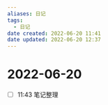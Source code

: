 ```yaml
---
aliases: 日记
tags:
  - 日记
date created: 2022-06-20 11:41
date updated: 2022-06-20 12:37
---
```


# 2022-06-20

- [ ] 11:43 笔记整理
